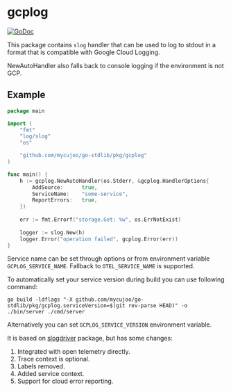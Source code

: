 # gcplog

[![GoDoc][godoc:image]][godoc:url]

This package contains `slog` handler that can be used to log to stdout in a format that is compatible with Google
Cloud Logging.

NewAutoHandler also falls back to console logging if the environment is not GCP.

## Example

```go
package main

import (
	"fmt"
	"log/slog"
	"os"

	"github.com/mycujoo/go-stdlib/pkg/gcplog"
)

func main() {
    h := gcplog.NewAutoHandler(os.Stderr, &gcplog.HandlerOptions{
        AddSource:      true,
        ServiceName:    "some-service",
        ReportErrors:   true,
    })
    
    err := fmt.Errorf("storage.Get: %w", os.ErrNotExist)
    
    logger := slog.New(h)
    logger.Error("operation failed", gcplog.Error(err))
}
```

Service name can be set through options or from environment variable `GCPLOG_SERVICE_NAME`.
Fallback to `OTEL_SERVICE_NAME` is supported.

To automatically set your service version during build you can use following command:
```shell
go build -ldflags "-X github.com/mycujoo/go-stdlib/pkg/gcplog.serviceVersion=$(git rev-parse HEAD)" -o ./bin/server ./cmd/server
```
Alternatively you can set `GCPLOG_SERVICE_VERSION` environment variable.

It is based on [slogdriver][slogdriver:url] package, but has some changes:

1. Integrated with open telemetry directly.
2. Trace context is optional.
3. Labels removed.
4. Added service context.
5. Support for cloud error reporting.

[godoc:image]:    https://pkg.go.dev/badge/github.com/mycujoo/go-stdlib/pkg/gcplog
[godoc:url]:      https://pkg.go.dev/github.com/mycujoo/go-stdlib/pkg/gcplog
[slogdriver:url]: https://github.com/jussi-kalliokoski/slogdriver
